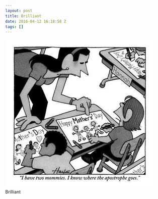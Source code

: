 ```yaml
---
layout: post
title: Brilliant
date: 2016-04-12 16:18:58 Z
tags: []
---
```

![](/media/2016/04/142690360059.jpg)
Brilliant

